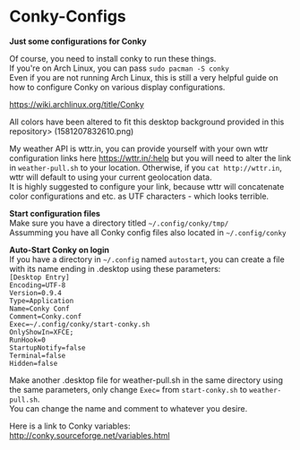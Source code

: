 # Conky-Configs
**Just some configurations for Conky**

Of course, you need to install conky to run these things.  
If you're on Arch Linux, you can pass `sudo pacman -S conky`  
Even if you are not running Arch Linux, this is still a very helpful guide on how to configure Conky on various display configurations. 

https://wiki.archlinux.org/title/Conky

All colors have been altered to fit this desktop background provided in this repository> (1581207832610.png)  
 
My weather API is wttr.in, you can provide yourself with your own wttr configuration links here https://wttr.in/:help but you will need to alter the link in `weather-pull.sh` to your location. Otherwise, if you `cat http://wttr.in`, wttr will default to using your current geolocation data.   
It is highly suggested to configure your link, because wttr will concatenate color configurations and etc. as UTF characters - which looks terrible.

**Start configuration files**  
Make sure you have a directory titled `~/.config/conky/tmp/`  
Assumming you have all Conky config files also located in `~/.config/conky`

**Auto-Start Conky on login**  
If you have a directory in `~/.config` named `autostart`, you can create a file with its name ending in .desktop using these parameters:  
`[Desktop Entry]`  
`Encoding=UTF-8`  
`Version=0.9.4`  
`Type=Application`  
`Name=Conky Conf`  
`Comment=Conky.conf`  
`Exec=~/.config/conky/start-conky.sh`  
`OnlyShowIn=XFCE;`  
`RunHook=0`  
`StartupNotify=false`  
`Terminal=false`  
`Hidden=false`  

Make another .desktop file for weather-pull.sh in the same directory using the same parameters, only change `Exec=` from `start-conky.sh` to `weather-pull.sh`.  
You can change the name and comment to whatever you desire.

Here is a link to Conky variables: http://conky.sourceforge.net/variables.html
